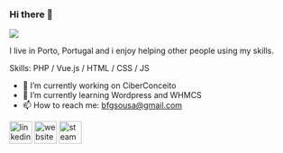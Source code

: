 ### Hi there 👋
![](https://bernardinosousa.site/img/me.png)

I live in Porto, Portugal and i enjoy helping other people using my skills. 

Skills: PHP / Vue.js / HTML / CSS / JS

- 🔭 I’m currently working on CiberConceito 
- 🌱 I’m currently learning Wordpress and WHMCS 
- 📫 How to reach me: bfgsousa@gmail.com


[<img src='https://cdn.jsdelivr.net/npm/simple-icons@3.0.1/icons/linkedin.svg' alt='linkedin' height='40'>](https://www.linkedin.com/in/bernardinosousa/)  [<img src='https://cdn.jsdelivr.net/npm/simple-icons@3.0.1/icons/icloud.svg' alt='website' height='40'>](https://bernardinosousa.site/)  [<img src='https://cdn.jsdelivr.net/npm/simple-icons@3.0.1/icons/steam.svg' alt='steam' height='40'>](https://steamcommunity.com/id/trayz_)  
